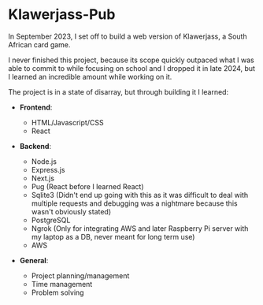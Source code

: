 # Klawerjass-Pub

In September 2023, I set off to build a web version of Klawerjass, a South African card game. 

I never finished this project, because its scope quickly outpaced what I was able to commit to while focusing on school and I dropped it in late 2024, but I learned an incredible amount while working on it. 

The project is in a state of disarray, but through building it I learned:
- **Frontend**:
  - HTML/Javascript/CSS
  - React
    
- **Backend**:
  - Node.js
  - Express.js
  - Next.js
  - Pug (React before I learned React)
  - Sqlite3 (Didn't end up going with this as it was difficult to deal with multiple requests and debugging was a nightmare because this wasn't obviously stated)
  - PostgreSQL
  - Ngrok (Only for integrating AWS and later Raspberry Pi server with my laptop as a DB, never meant for long term use)
  - AWS
    
- **General**:
  - Project planning/management
  - Time management
  - Problem solving
